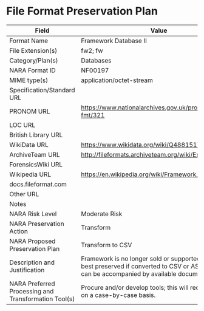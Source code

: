 # File Format Preservation Plan
  | Field | Value |
  | ----------- | ----------- |
  | Format Name | Framework Database II | 
| File Extension(s) | fw2; fw | 
| Category/Plan(s) | Databases | 
| NARA Format ID | NF00197 | 
| MIME type(s) | application/octet-stream | 
| Specification/Standard URL |  | 
| PRONOM URL | <https://www.nationalarchives.gov.uk/pronom/x-fmt/321> | 
| LOC URL |  | 
| British Library URL |  | 
| WikiData URL | <https://www.wikidata.org/wiki/Q48815175> | 
| ArchiveTeam URL | <http://fileformats.archiveteam.org/wiki/Ext:fw2> | 
| ForensicsWiki URL |  | 
| Wikipedia URL | <https://en.wikipedia.org/wiki/Framework_(office_suite)> | 
| docs.fileformat.com |  | 
| Other URL |  | 
| Notes |  | 
| NARA Risk Level | Moderate Risk | 
| NARA Preservation Action | Transform | 
| NARA Proposed Preservation Plan | Transform to CSV | 
| Description and Justification | Framework is no longer sold or supported. Data is best preserved if converted to CSV or ASCII text, and can be accompanied by available documentation. | 
| NARA Preferred Processing and Transformation Tool(s) | Procure and/or develop tools; this will require testing on a case-by-case basis. | 
